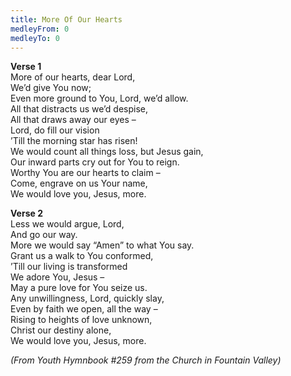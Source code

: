 ```yaml
---
title: More Of Our Hearts
medleyFrom: 0
medleyTo: 0
---
```


**Verse 1**  
More of our hearts, dear Lord,  
We’d give You now;  
Even more ground to You, Lord, we’d allow.  
All that distracts us we’d despise,  
All that draws away our eyes –  
Lord, do fill our vision  
’Till the morning star has risen!  
We would count all things loss, but Jesus gain,  
Our inward parts cry out for You to reign.  
Worthy You are our hearts to claim –  
Come, engrave on us Your name,  
We would love you, Jesus, more.

**Verse 2**  
Less we would argue, Lord,  
And go our way.  
More we would say “Amen” to what You say.  
Grant us a walk to You conformed,  
’Till our living is transformed  
We adore You, Jesus –  
May a pure love for You seize us.  
Any unwillingness, Lord, quickly slay,  
Even by faith we open, all the way –  
Rising to heights of love unknown,  
Christ our destiny alone,  
We would love you, Jesus, more.

_(From Youth Hymnbook #259 from the Church in Fountain Valley)_
